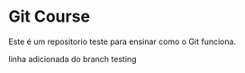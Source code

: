 # Git Course

Este é um repositorio teste para ensinar como o Git funciona.

linha adicionada do branch testing
